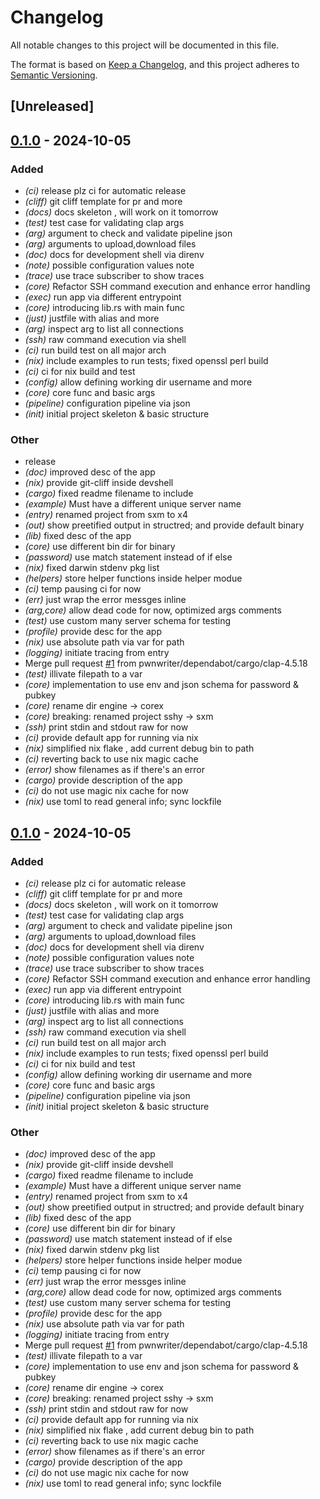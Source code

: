 # Changelog

All notable changes to this project will be documented in this file.

The format is based on [Keep a Changelog](https://keepachangelog.com/en/1.0.0/),
and this project adheres to [Semantic Versioning](https://semver.org/spec/v2.0.0.html).

## [Unreleased]

## [0.1.0](https://github.com/pwnwriter/x4/releases/tag/v0.1.0) - 2024-10-05

### Added

- *(ci)* release plz ci for automatic release
- *(cliff)* git cliff template for pr and more
- *(docs)* docs skeleton , will work on it tomorrow
- *(test)* test case for validating clap args
- *(arg)* argument to check and validate pipeline json
- *(arg)* arguments to upload,download files
- *(doc)* docs for development shell via direnv
- *(note)* possible configuration values note
- *(trace)* use trace subscriber to show traces
- *(core)* Refactor SSH command execution and enhance error handling
- *(exec)* run app via different entrypoint
- *(core)* introducing lib.rs with main func
- *(just)* justfile with alias and more
- *(arg)* inspect arg to list all connections
- *(ssh)* raw command execution via shell
- *(ci)* run build test on all major arch
- *(nix)* include examples to run tests; fixed openssl perl build
- *(ci)* ci for nix build and test
- *(config)* allow defining working dir username and more
- *(core)* core func and basic args
- *(pipeline)* configuration pipeline via json
- *(init)* initial project skeleton & basic structure

### Other

- release
- *(doc)* improved desc of the app
- *(nix)* provide git-cliff inside devshell
- *(cargo)* fixed readme filename to include
- *(example)* Must have a different unique server name
- *(entry)* renamed project from sxm to x4
- *(out)* show preetified output in structred; and provide default binary
- *(lib)* fixed desc of the app
- *(core)* use different bin dir for binary
- *(password)* use match statement instead of if else
- *(nix)* fixed darwin stdenv pkg list
- *(helpers)* store helper functions inside helper modue
- *(ci)* temp pausing ci for now
- *(err)* just wrap the error messges inline
- *(arg,core)* allow dead code for now, optimized args comments
- *(test)* use custom many server schema for testing
- *(profile)* provide desc for the app
- *(nix)* use absolute path via var for path
- *(logging)* initiate tracing from entry
- Merge pull request [#1](https://github.com/pwnwriter/x4/pull/1) from pwnwriter/dependabot/cargo/clap-4.5.18
- *(test)* illivate filepath to a var
- *(core)* implementation to use env and json schema for password & pubkey
- *(core)* rename dir engine -> corex
- *(core)* breaking: renamed project sshy -> sxm
- *(ssh)* print stdin and stdout raw for  now
- *(ci)* provide default app for running via nix
- *(nix)* simplified nix flake , add current debug bin to path
- *(ci)* reverting back to use nix magic cache
- *(error)* show filenames as if there's an error
- *(cargo)* provide description of the app
- *(ci)* do not use magic nix cache for now
- *(nix)* use toml to read general info; sync lockfile

## [0.1.0](https://github.com/pwnwriter/x4/releases/tag/v0.1.0) - 2024-10-05

### Added

- *(ci)* release plz ci for automatic release
- *(cliff)* git cliff template for pr and more
- *(docs)* docs skeleton , will work on it tomorrow
- *(test)* test case for validating clap args
- *(arg)* argument to check and validate pipeline json
- *(arg)* arguments to upload,download files
- *(doc)* docs for development shell via direnv
- *(note)* possible configuration values note
- *(trace)* use trace subscriber to show traces
- *(core)* Refactor SSH command execution and enhance error handling
- *(exec)* run app via different entrypoint
- *(core)* introducing lib.rs with main func
- *(just)* justfile with alias and more
- *(arg)* inspect arg to list all connections
- *(ssh)* raw command execution via shell
- *(ci)* run build test on all major arch
- *(nix)* include examples to run tests; fixed openssl perl build
- *(ci)* ci for nix build and test
- *(config)* allow defining working dir username and more
- *(core)* core func and basic args
- *(pipeline)* configuration pipeline via json
- *(init)* initial project skeleton & basic structure

### Other

- *(doc)* improved desc of the app
- *(nix)* provide git-cliff inside devshell
- *(cargo)* fixed readme filename to include
- *(example)* Must have a different unique server name
- *(entry)* renamed project from sxm to x4
- *(out)* show preetified output in structred; and provide default binary
- *(lib)* fixed desc of the app
- *(core)* use different bin dir for binary
- *(password)* use match statement instead of if else
- *(nix)* fixed darwin stdenv pkg list
- *(helpers)* store helper functions inside helper modue
- *(ci)* temp pausing ci for now
- *(err)* just wrap the error messges inline
- *(arg,core)* allow dead code for now, optimized args comments
- *(test)* use custom many server schema for testing
- *(profile)* provide desc for the app
- *(nix)* use absolute path via var for path
- *(logging)* initiate tracing from entry
- Merge pull request [#1](https://github.com/pwnwriter/x4/pull/1) from pwnwriter/dependabot/cargo/clap-4.5.18
- *(test)* illivate filepath to a var
- *(core)* implementation to use env and json schema for password & pubkey
- *(core)* rename dir engine -> corex
- *(core)* breaking: renamed project sshy -> sxm
- *(ssh)* print stdin and stdout raw for  now
- *(ci)* provide default app for running via nix
- *(nix)* simplified nix flake , add current debug bin to path
- *(ci)* reverting back to use nix magic cache
- *(error)* show filenames as if there's an error
- *(cargo)* provide description of the app
- *(ci)* do not use magic nix cache for now
- *(nix)* use toml to read general info; sync lockfile
